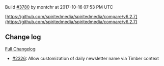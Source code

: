 Build [#3780](https://circleci.com/gh/spiritedmedia/spiritedmedia/3780) by montchr at 2017-10-16 07:53 PM UTC

[https://github.com/spiritedmedia/spiritedmedia/compare/v6.2.7](https://github.com/spiritedmedia/spiritedmedia/compare/v6.2.7)
## Change log
[Full Changelog](https://github.com/spiritedmedia/spiritedmedia/compare/v6.2.6...v6.2.7)

 - [#2326](https://github.com/spiritedmedia/spiritedmedia/pull/2326): Allow customization of daily newsletter name via Timber context
